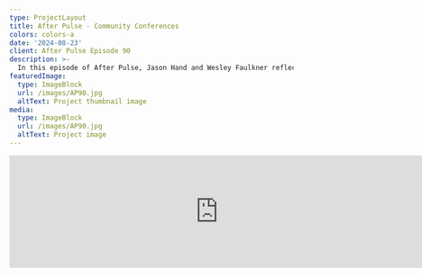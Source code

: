 ```yaml
---
type: ProjectLayout
title: After Pulse - Community Conferences
colors: colors-a
date: '2024-08-23'
client: After Pulse Episode 90
description: >-
  In this episode of After Pulse, Jason Hand and Wesley Faulkner reflect on the challenges and evolution of community conferences, especially in the aftermath of COVID-19. The conversation revolves around the changing landscape of these events, including financial, logistical, and cultural shifts.
featuredImage:
  type: ImageBlock
  url: /images/AP90.jpg
  altText: Project thumbnail image
media:
  type: ImageBlock
  url: /images/AP90.jpg
  altText: Project image
---
```


<iframe src="https://player.fireside.fm/v2/yTvTkDa_+R8PFetEr?theme=dark" width="740" height="200" frameborder="0" scrolling="no"></iframe>
